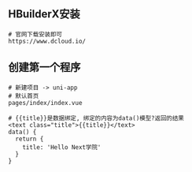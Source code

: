 ## HBuilderX安装

```shell
# 官网下载安装即可
https://www.dcloud.io/
```

## 创建第一个程序

```shell
# 新建项目 -> uni-app
# 默认首页
pages/index/index.vue

# {{title}}是数据绑定, 绑定的内容为data()模型?返回的结果
<text class="title">{{title}}</text>
data() {
  return {
  	title: 'Hello Next学院'
  }
}

```

